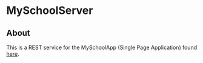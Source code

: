# MySchoolServer
## About
This is a REST service for the MySchoolApp (Single Page Application) found [here](https://github.com/alexandrov5433/MySchoolApp).